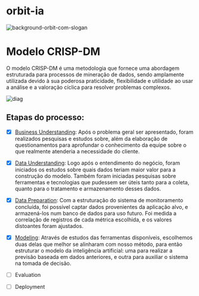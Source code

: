 # orbit-ia
![background-orbit-com-slogan](https://user-images.githubusercontent.com/56441318/171164559-775dfbf2-5a23-4b91-b0fb-6318a50cebac.png)

# Modelo CRISP-DM
O modelo CRISP-DM é uma metodologia que fornece uma abordagem estruturada para processos de mineração de dados, sendo amplamente utilizada devido à sua poderosa praticidade, flexibilidade e utilidade ao usar a análise e a valoração cíclica para resolver problemas complexos.

![diag](https://user-images.githubusercontent.com/29134051/163732347-33e290ba-d58b-42dc-8611-f4f3cf757ec8.jpg)

## Etapas do processo:

- [x] [Business Understanding](https://github.com/Orbit-API/orbit-docs#backlog-do-produto-resumido): 
Após o problema geral ser apresentado, foram realizados pesquisas e estudos sobre, além da elaboração de questionamentos para aprofundar o conhecimento da equipe sobre o que realmente atenderia a necessidade do cliente.

- [x] [Data Understanding](https://github.com/Orbit-API/orbit-ia/tree/main/analisys): 
Logo após o entendimento do negócio, foram iniciados os estudos sobre quais dados teriam maior valor para a construção do modelo. Também foram iniciadas pesquisas sobre ferramentas e tecnologias que pudessem ser úteis tanto para a coleta, quanto para o tratamento e armazenamento desses dados.

- [x] [Data Preparation](https://github.com/Orbit-API/orbit-ia/tree/main/analisys/preparation):
Com a estruturação do sistema de monitoramento concluída, foi possível captar dados provenientes da aplicação alvo, e armazená-los num banco de dados para uso futuro. Foi medida a correlação de registros de cada métrica escolhida, e os valores distoantes foram ajustados.

- [x] [Modeling](https://github.com/Orbit-API/orbit-ia/blob/main/api_ia_slack/orbit_ia.py):
Através de estudos das ferramentas disponíveis, escolhemos duas delas que melhor se alinharam com nosso método, para então estruturar o modelo da inteligência artificial: uma para realizar a previsão baseada em dados anteriores, e outra para auxiliar o sistema na tomada de decisão.
- [ ] Evaluation
- [ ] Deployment
